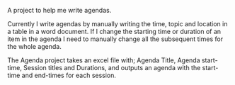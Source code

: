 A project to help me write agendas.

Currently I write agendas by manually writing the time, topic and location in a table in a word document. If I change the starting time or duration of an item in the agenda I need to manually change all the subsequent times for the whole agenda.

The Agenda project takes an excel file with; Agenda Title, Agenda start-time, Session titles and Durations, and outputs an agenda with the start-time and end-times for each session. 
